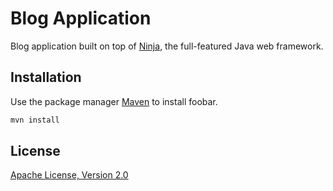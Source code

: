 # Blog Application

Blog application built on top of [Ninja](https://www.ninjaframework.org/), the full-featured Java web framework.

## Installation

Use the package manager [Maven](https://maven.apache.org/) to install foobar.

```bash
mvn install
```

## License
[Apache License, Version 2.0](https://www.apache.org/licenses/LICENSE-2.0)
